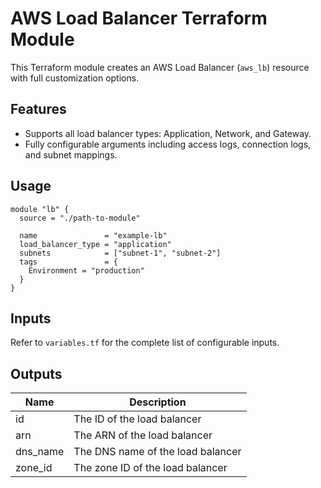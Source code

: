 # AWS Load Balancer Terraform Module

This Terraform module creates an AWS Load Balancer (`aws_lb`) resource with full customization options.

## Features

- Supports all load balancer types: Application, Network, and Gateway.
- Fully configurable arguments including access logs, connection logs, and subnet mappings.

## Usage

```hcl
module "lb" {
  source = "./path-to-module"

  name               = "example-lb"
  load_balancer_type = "application"
  subnets            = ["subnet-1", "subnet-2"]
  tags               = {
    Environment = "production"
  }
}
```

## Inputs

Refer to `variables.tf` for the complete list of configurable inputs.

## Outputs

| Name     | Description                       |
| -------- | --------------------------------- |
| id       | The ID of the load balancer       |
| arn      | The ARN of the load balancer      |
| dns_name | The DNS name of the load balancer |
| zone_id  | The zone ID of the load balancer  |
